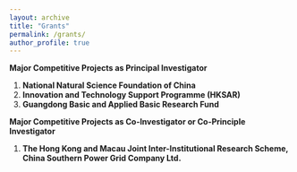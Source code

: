 ```yaml
---
layout: archive
title: "Grants"
permalink: /grants/
author_profile: true
---
```


**Major Competitive Projects as Principal Investigator**

1.	**National Natural Science Foundation of China**
2.	**Innovation and Technology Support Programme (HKSAR)**
3.	**Guangdong Basic and Applied Basic Research Fund**


**Major Competitive Projects as Co-Investigator or Co-Principle Investigator**
1. **The Hong Kong and Macau Joint Inter-Institutional Research Scheme, China Southern Power Grid Company Ltd.**
